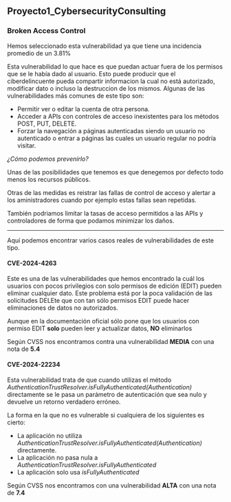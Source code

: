 ## Proyecto1_CybersecurityConsulting

### Broken Access Control

Hemos seleccionado esta vulnerabilidad ya que tiene una incidencia promedio de un 3.81%

Esta vulnerabilidad lo que hace es que puedan actuar fuera de los permisos que se le había dado al usuario. Esto puede producir que el ciberdelincuente pueda compartir informacion la cual no está autorizado, modificar dato o incluso la destruccion de los mismos. Algunas de las vulnerabilidades más comunes de este tipo son:

- Permitir ver o editar la cuenta de otra persona.
- Acceder a APIs con controles de acceso inexistentes para los métodos POST, PUT, DELETE.
- Forzar la navegación a páginas autenticadas siendo un usuario no autenticado o entrar a páginas las cuales un usuario regular no podría visitar.

*¿Cómo podemos prevenirlo?*

Unas de las posibilidades que tenemos es que denegemos por defecto todo menos los recursos públicos.

Otras de las medidas es reistrar las fallas de control de acceso y alertar a los aministradores cuando por ejemplo estas fallas sean repetidas.

También podriamos limitar la tasas de acceso permitidos a las APIs y controladores de forma que podamos minimizar los daños.

****

Aquí podemos encontrar varios casos reales de vulnerabilidades de este tipo.

#### CVE-2024-4263

Este es una de las vulnerabilidades que hemos encontrado la cuál los usuarios con pocos privilegios con solo permisos de edición (EDIT) pueden eliminar cualquier dato. Este problema está por la poca validación de las solicitudes DELEte que con tan sólo permisos EDIT puede hacer eliminaciones de datos no autorizados.

Aunque en la documentación oficial sólo pone que los usuarios con permiso EDIT **solo** pueden leer y actualizar datos, **NO** eliminarlos

Según CVSS nos encontramos contra una vulnerabilidad **MEDIA** con una nota de **5.4**

#### CVE-2024-22234
Esta vulnerabilidad trata de que cuando utilizas el método *AuthenticationTrustResolver.isFullyAuthenticated(Authentication)* directamente se le pasa un parámetro de autenticación que sea nulo y devuelve un retorno verdadero erróneo.

La forma en la que no es vulnerable si cualquiera de los siguientes es cierto:  
- La aplicación no utiliza *AuthenticationTrustResolver.isFullyAuthenticated(Authentication)*
 directamente. 
- La aplicación no pasa nula a *AuthenticationTrustResolver.isFullyAuthenticated*
- La aplicación solo usa *isFullyAuthenticated*

Según CVSS nos encontramos con una vulnerabilidad **ALTA** con una nota de **7.4**
